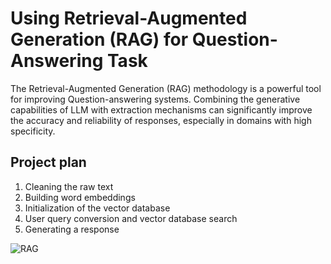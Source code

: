 # Using Retrieval-Augmented Generation (RAG) for Question-Answering Task
The Retrieval-Augmented Generation (RAG) methodology is a powerful tool for improving Question-answering systems. 
Combining the generative capabilities of LLM with extraction mechanisms can significantly improve the accuracy and reliability of responses, especially in domains with high specificity.
## Project plan 
1. Cleaning the raw text 
2. Building word embeddings
3. Initialization of the vector database 
4. User query conversion and vector database search 
5. Generating a response

![RAG](https://github.com/UnzEva/QA-Task-with-RAG/assets/67246071/f6343f88-c1a9-455a-9322-8022d3a24eec)
